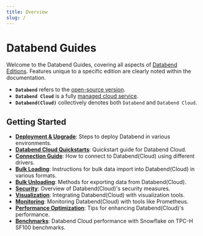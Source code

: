 ```yaml
---
title: Overview
slug: /
---
```


# Databend Guides

Welcome to the Databend Guides, covering all aspects of [Databend Editions](00-editions/index.md).
Features unique to a specific edition are clearly noted within the documentation.

- **`Databend`** refers to the [open-source version](https://github.com/datafuselabs/databend).
- **`Databend Cloud`** is a fully [managed cloud service](https://databend.com).
- **`Databend(Cloud)`** collectively denotes both `Databend` and `Databend Cloud`.

## Getting Started

- **[Deployment & Upgrade](../10-deploy/index.md)**: Steps to deploy Databend in various environments.
- **[Databend Cloud Quickstarts](../20-cloud/index.md)**: Quickstart guide for Databend Cloud.
- **[Connection Guide](../30-sql-clients/index.md)**: How to connect to Databend(Cloud) using different drivers. 
- **[Bulk Loading](../40-load-data/index.md)**: Instructions for bulk data import into Databend(Cloud) in various formats.
- **[Bulk Unloading](../50-unload-data/index.md)**: Methods for exporting data from Databend(Cloud).
- **[Security](../56-security/index.md)**: Overview of Databend(Cloud)'s security measures.
- **[Visualization](../31-visualize/index.md)**: Integrating Databend(Cloud) with visualization tools. 
- **[Monitoring](../70-monitor/index.md)**: Monitoring Databend(Cloud) with tools like Prometheus.
- **[Performance Optimization](../55-performance/index.md)**: Tips for enhancing Databend(Cloud)'s performance. 
- **[Benchmarks](../80-benchmark/index.md)**: Databend Cloud performance with Snowflake on TPC-H SF100 benchmarks. 